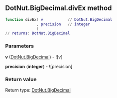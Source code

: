 ## DotNut.BigDecimal.divEx method


```lua
function divEx( v           // DotNut.BigDecimal
              , precision   // integer
              )
// returns: DotNut.BigDecimal
```


### Parameters

**v** ([DotNut.BigDecimal](../../DotNut/BigDecimal.md)) - ![v]

**precision** (**integer**) - ![precision]

### Return value

Return type: [DotNut.BigDecimal](../../DotNut/BigDecimal.md)

